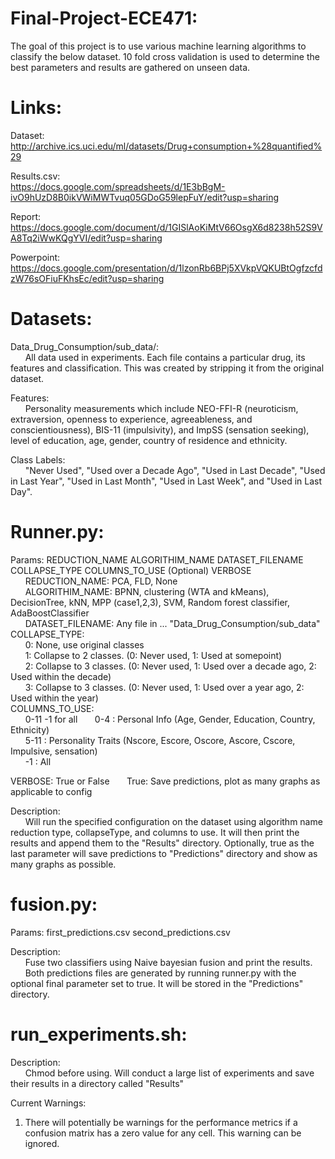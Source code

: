 # Final-Project-ECE471:

The goal of this project is to use various machine learning algorithms to classify the below dataset. 10 fold cross validation is used to determine the best parameters and results are gathered on unseen data.

# Links:
Dataset:<br>
http://archive.ics.uci.edu/ml/datasets/Drug+consumption+%28quantified%29 <br>

Results.csv:<br>
https://docs.google.com/spreadsheets/d/1E3bBgM-ivO9hUzD8B0ikVWiMWTvuq05GDoG59lepFuY/edit?usp=sharing <br>

Report:<br>
https://docs.google.com/document/d/1GISlAoKiMtV66OsgX6d8238h52S9VA8Tq2iWwKQgYVI/edit?usp=sharing <br>

Powerpoint:<br>
https://docs.google.com/presentation/d/1lzonRb6BPj5XVkpVQKUBtOgfzcfdzW76sOFiuFKhsEc/edit?usp=sharing

# Datasets:
Data_Drug_Consumption/sub_data/:<br>
&nbsp;&nbsp;&nbsp;&nbsp;&nbsp;&nbsp;All data used in experiments. Each file contains a particular drug, its features and classification. This was created by stripping it from the original dataset.

Features:<br>
&nbsp;&nbsp;&nbsp;&nbsp;&nbsp;&nbsp;Personality measurements which include NEO-FFI-R (neuroticism, extraversion, openness to experience, agreeableness, and conscientiousness), BIS-11 (impulsivity), and ImpSS (sensation seeking), level of education, age, gender, country of residence and ethnicity.

Class Labels:<br>
&nbsp;&nbsp;&nbsp;&nbsp;&nbsp;&nbsp;"Never Used", "Used over a Decade Ago", "Used in Last Decade", "Used in Last Year", "Used in Last Month", "Used in Last Week", and "Used in Last Day".

# Runner.py:
Params: REDUCTION_NAME ALGORITHIM_NAME DATASET_FILENAME COLLAPSE_TYPE COLUMNS_TO_USE (Optional) VERBOSE <br>
&nbsp;&nbsp;&nbsp;&nbsp;&nbsp;&nbsp;REDUCTION_NAME: PCA, FLD, None <br>
&nbsp;&nbsp;&nbsp;&nbsp;&nbsp;&nbsp;ALGORITHIM_NAME: BPNN, clustering (WTA and kMeans), DecisionTree, kNN, MPP (case1,2,3), SVM, Random forest classifier, AdaBoostClassifier <br>
&nbsp;&nbsp;&nbsp;&nbsp;&nbsp;&nbsp;DATASET_FILENAME: Any file in ... "Data_Drug_Consumption/sub_data"
COLLAPSE_TYPE: <br>
&nbsp;&nbsp;&nbsp;&nbsp;&nbsp;&nbsp;0: None, use original classes <br>
&nbsp;&nbsp;&nbsp;&nbsp;&nbsp;&nbsp;1: Collapse to 2 classes. (0: Never used, 1: Used at somepoint)  <br>
&nbsp;&nbsp;&nbsp;&nbsp;&nbsp;&nbsp;2: Collapse to 3 classes. (0: Never used, 1: Used over a decade ago, 2: Used within the decade)  <br>
&nbsp;&nbsp;&nbsp;&nbsp;&nbsp;&nbsp;3: Collapse to 3 classes. (0: Never used, 1: Used over a year ago, 2: Used within the year)  <br>
COLUMNS_TO_USE: <br>
&nbsp;&nbsp;&nbsp;&nbsp;&nbsp;&nbsp;0-11 -1 for all
&nbsp;&nbsp;&nbsp;&nbsp;&nbsp;&nbsp;0-4  : Personal Info (Age, Gender, Education, Country, Ethnicity)  <br>
&nbsp;&nbsp;&nbsp;&nbsp;&nbsp;&nbsp;5-11 : Personality Traits (Nscore, Escore, Oscore, Ascore, Cscore, Impulsive, sensation)  <br>
&nbsp;&nbsp;&nbsp;&nbsp;&nbsp;&nbsp;-1   : All <br>

VERBOSE: True or False
&nbsp;&nbsp;&nbsp;&nbsp;&nbsp;&nbsp;True: Save predictions, plot as many graphs as applicable to config

Description:<br>
&nbsp;&nbsp;&nbsp;&nbsp;&nbsp;&nbsp;Will run the specified configuration on the dataset using algorithm name    reduction type, collapseType, and columns to use. It will then print the results and append them to the "Results" directory. Optionally, true as the last parameter will save predictions to "Predictions" directory and show as many graphs as possible.

# fusion.py:
Params: first_predictions.csv second_predictions.csv <br>

Description: <br>
&nbsp;&nbsp;&nbsp;&nbsp;&nbsp;&nbsp;Fuse two classifiers using Naive bayesian fusion and print the results. <br>
&nbsp;&nbsp;&nbsp;&nbsp;&nbsp;&nbsp;Both predictions files are generated by running runner.py with the optional final parameter set to true. It will be stored in the "Predictions" directory.


# run_experiments.sh:
Description:<br>
&nbsp;&nbsp;&nbsp;&nbsp;&nbsp;&nbsp;Chmod before using. Will conduct a large list of experiments and save their results in a directory called "Results"

Current Warnings:
1) There will potentially be warnings for the performance metrics if a confusion matrix has a zero value for any cell. This warning can be ignored.
